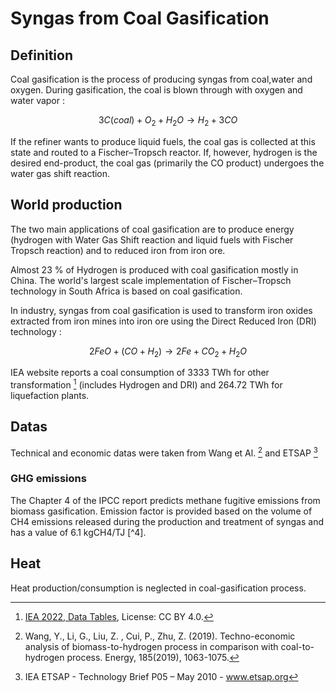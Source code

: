 # Syngas from Coal Gasification

## Definition
Coal gasification is the process of producing syngas from coal,water and oxygen. During gasification, the coal is blown through with oxygen and water vapor :

$$3C(coal) + O_2 + H_2O \rightarrow H_2 + 3CO$$

If the refiner wants to produce liquid fuels, the coal gas is collected at this state and routed to a Fischer–Tropsch reactor. If, however, hydrogen is the desired end-product, the coal gas (primarily the CO product) undergoes the water gas shift reaction.

## World production

The two main applications of coal gasification are to produce energy (hydrogen with Water Gas Shift reaction and liquid fuels with Fischer Tropsch reaction) and to reduced iron from iron ore.

 Almost 23 % of Hydrogen is produced with coal gasification mostly in China. The world's largest scale implementation of Fischer–Tropsch technology in South Africa is based on coal gasification.

 In industry, syngas from coal gasification is used to transform iron oxides extracted from iron mines into iron ore using the Direct Reduced Iron (DRI) technology :

$$2FeO + (CO + H_2) \rightarrow 2Fe + CO_2 + H_2O$$

 IEA website reports a coal consumption of 3333 TWh for other transformation [^3] (includes Hydrogen and DRI) and 264.72 TWh for liquefaction plants.

## Datas

Technical and economic datas were taken from Wang et Al. [^1] and ETSAP [^2]

### GHG emissions

The Chapter 4 of the IPCC report predicts methane fugitive emissions from biomass gasification.  Emission factor is provided based on the volume of CH4 emissions released during the production and treatment of syngas and has a value of 6.1 kgCH4/TJ [^4].

## Heat
Heat production/consumption is neglected in coal-gasification process.

[^1]: Wang, Y., Li, G., Liu, Z. , Cui, P., Zhu, Z.  (2019). Techno-economic analysis of biomass-to-hydrogen process in comparison with coal-to-hydrogen process. Energy, 185(2019), 1063-1075.

[^2]: IEA ETSAP - Technology Brief P05 – May 2010 - www.etsap.org

[^3]: [IEA 2022, Data Tables](https://www.iea.org/data-and-statistics/data-tables?country=WORLD&energy=Balances&year=2019), License: CC BY 4.0.
